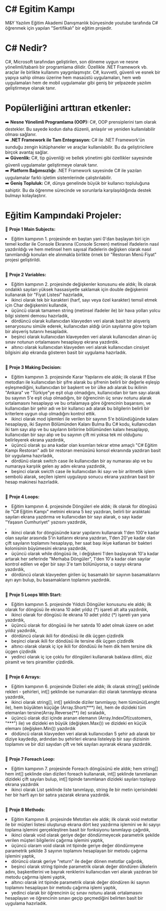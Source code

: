 # C# Egitim Kampı 

M&Y Yazılım Eğitim Akademi Danışmanlık bünyesinde youtube tarafında C# öğrenmek için yapılan "Sertifikalı" bir eğitim projedir.

# C# Nedir?
C#, Microsoft tarafından geliştirilen, son döneme uygun ve nesne yönelimli/tabanlı bir programlama dilidir. Özellikle .NET Framework vb. araçlar ile birlikte kullanımı yaygınlaşmıştır. C#, kuvvetli, güvenli ve esnek bir yapıya sahip olması üzerine hem masaüstü uygulamaları, hem web uygulamaları hem de mobil uygulamalar gibi geniş bir yelpazede yazılım geliştirmeye olanak tanır.

# Popülerliğini arttıran etkenler:

➡️ <b> Nesne Yönelimli Programlama (OOP):</b> C#, OOP prensiplerini tam olarak destekler. Bu sayede kodun daha düzenli, anlaşılır ve yeniden kullanılabilir olması sağlanır.<br>
➡️ <b> .NET Framework ile Tam Entegrasyon: </b> C# ile .NET Framework'ün sunduğu zengin kütüphaneler ve araçlar kullanılabilir. Bu da geliştiricilere birçok avantaj sağlar.<br>
➡️ <b> Güvenlik: </b> C#, tip güvenliği ve bellek yönetimi gibi özellikler sayesinde güvenli uygulamalar geliştirmeye olanak tanır.<br>
➡️ <b> Platform Bağımsızlığı: </b> .NET Framework sayesinde C# ile yazılan uygulamalar farklı işletim sistemlerinde çalıştırılabilir.<br>
➡️ <b> Geniş Topluluk: </b> C#, dünya genelinde büyük bir kullanıcı topluluğuna sahiptir. Bu da öğrenme sürecinde ve sorunlarla karşılaşıldığında destek bulmayı kolaylaştırır.<br>

# Eğitim Kampındaki Projeler:
📍 <b> Proje 1 Main Subjects: </b> 
<li> Eğitim kampının 1. projesinde en baştan yani 0'dan başlayan biri için temel kodlar ile Console Ekranına (Console Screen) metinsel ifadelerin nasıl yazdırıldığı ve hem metinsel hem sayısal ifadelerin değişken olarak nasıl tanımlandığı konuları ele alınmakla birlikte örnek bir "Restoran  Menü Fiyat" projesi geliştirildi.
</li>
<br />

📍 <b> Proje 2 Variables: </b> 
<li>Eğitim kampının 2. projesinde değişkenler konusunu ele aldık; İlk olarak ondalıklı sayıları yüksek hassasiyetle saklamak için double değişkenini kullanarak bir "Fiyat Listesi" hazırladık, 
  <li>ikinci olarak tek bir karakteri (harf, sayı veya özel karakter) temsil etmek için Char değişkenini kullandık, </li>
  <li>üçüncü olarak tamamen string (metinsel ifadeler ile) bir hava yolları yolcu bilgi sistemi demosu hazırladık,</li>
  <li>dördüncü olarak kullanıcıdan klavyeden veri alarak basit bir alışveriş senaryosunu simüle ederek, kullanıcıdan aldığı ürün sayılarına göre toplam bir alışveriş tutarını hesapladık.</li>
  <li>beşinci olarak kullanıcıdan klaveyeden veri alarak kullanıcıdan alınan üç sınav notunun ortalamasını hesaplayıp ekrana yazdırdık.</li>
  <li>altıncı olarak kullanıcıdan klavyeden veri alarak kullanıcıdan cinsiyet bilgisini alıp ekranda gösteren basit bir uygulama hazırladık.</li>
<br />

  📍 <b> Proje 3 Making Decision: </b> 
  <li>Eğitim kampının 3. projesinde Karar Yapılarını ele aldık; ilk olarak If Else metodları ile kullanıcıdan bir şifre alarak bu şifrenin belirli bir değerle eşleşip eşleşmediğini, kullanıcıdan bir başkent ve bir ülke adı alarak bu ikilinin "Ankara" ve "Türkiye"ye eşit olup olmadığını, kullanıcıdan bir tam sayı alarak bu sayının 5'e eşit olup olmadığını,  bir öğrencinin üç sınav notunu alarak ortalamasını hesaplayıp ve bu ortalamaya göre öğrencinin başarısını, ve kullanıcıdan bir şehir adı ve bir kullanıcı adı alarak bu bilgilerin belirli bir kriterlere uygun olup olmadığını kontrol ettik.  </li>
  <li>ikinci olarak mod işlemleri ile verilen bir sayının 5'e bölündüğünde kalanı hesaplayıp, iki Sayının Bölümünden Kalanı Bulma
Bu C# kodu, kullanıcıdan iki tam sayı alıp ve bu sayıların birbirine bölümünden kalanı hesaplayıp, kullanıcıdan bir sayı alıp ve bu sayının çift mi yoksa tek mi olduğunu belirleyerek ekrana yazdırdık, </li>
<li>üçüncü olarak şu ana kadar olan kısımları tekrar etme amaçlı "C# Eğitim Kampı Restoran" adlı bir restoran menüsünü konsol ekranında yazdıran basit bir uygulama hazırladık, </li>
<li>dördünü olarak switch case ile kullanıcıdan bir ay numarası alıp ve bu numaraya karşılık gelen ay adını ekrana yazdırdık,</li>
<li>beşinci olarak swicth case ile kullanıcıdan iki sayı ve bir aritmetik işlem sembolü alarak, seçilen işlemi uygulayıp sonucu ekrana yazdıran basit bir hesap makinesi hazırladık.</li>
<br />

  📍 <b> Proje 4 Loops: </b> 
  <li>Eğitim kampının 4. projesinde Döngüleri ele aldık; ilk olarak for döngüsü ile "C# Eğitim Kampı" metnini ekrana 5 kez yazdıran, belirli bir aralıktaki sayıları ekrana yazdırma ve kullanıcıdan bir sayı alarak, o sayı kadar "Yaşasın Cumhuriyet" yazısını yazdırdık, </li>, 
  <li>ikinci olarak for döngüsünde karar yapılarını kullanarak 1'den 100'e kadar olan sayılar arasında 5'in katlarını ekrana yazdıran, 1'den 20'ye kadar olan çift sayıların toplamını hesaplayıp, her saat başı ikiye katlanan bir bakteri kolonisinin büyümesini ekrana yazdırdık, </li>
  <li>üçüncü olarak while döngüsü ile, i değişkeni 1'den başlayarak 10'a kadar artarak her seferinde "Merhaba Döngüler", 1'den 10'a kadar olan sayılar kontrol edilen ve eğer bir sayı 3'e tam bölünüyorsa, o sayıyı ekrana yazdırdık, </li>
  <li> dördüncü olarak klavyeden girilen üç basamaklı bir sayının basamaklarını ayrı ayrı bulup, bu basamakların toplamını yazdırdık. </li>
  <br />

  📍 <b> Proje 5 Loops With Start: </b> 
  <li>Eğitim kampının 5. projesinde Yıldızlı Döngüler konusunu ele aldık; ilk olarak for döngüsü ile ekrana 10 adet yıldız (*) işareti alt alta yazdırdık, </li>
  <li>ikinci olarak for döngüsü ile ekrana 10 adet yıldız (*) işareti yan yana yazdırdık,</li>
  <li>üçüncü olarak for döngüsü ile her satırda 10 adet olmak üzere on adet yıldız yazdırdık, </li>
  <li>dördüncü olarak ikili for döndüsü ile dik üçgen çizdirdik</li>
  <li>beşinci olarak ikili for döndüsü ile tersine dik üçgen çizdirdik</li>
  <li>altıncı olarak olarak iç içe ikili for döndüsü ile hem dik hem tersine dik üçgen çizdirdik</li>
  <li>yedinci olarak iç içe çoklu for döngüleri kullanarak baklava dilimi, düz piramit ve ters piramitler çizdirdik.</li>
  <br />

  📍 <b> Proje 6 Arrays: </b> 
  <li>Eğitim kampının 6. projesinde Dizileri ele aldık; ilk olarak string[] şeklinde rekleri - şehirleri, int[] şeklinde ise numaraları dizi olarak tanımlayıp ekrana yazdırdık, </li>
  <li>ikinci olarak string[], int[] şeklinde diziler tanımlayıp; hem tümünü(Lenght ile), hem büyükten küçüğe (Array.Short(***) ile), hem de dizideki tüm elemanları tersine(Array.Reverse(**) ile) sıraladık, </li>
  <li>üçüncü olarak dizi içinde aranan elemanın (Array.IndexOf(customers, "***") ile) ve dizideki en büyük (değişken.Max()) ve dizideki en küçük elemanı (değişken.Min()) yazdırdık</li>
  <li>dödüncü olarak klavyeden veri alarak  kullanıcıdan 5 şehir adı alarak bir diziye kaydedip, ardından bu şehirleri ekrana listeleyip bir sayı dizisinin toplamını ve bir dizi sayıdan çift ve tek sayıları ayırarak ekrana yazdırdık.</li>
  <br />

  📍 <b> Proje 7 Foreach Loop: </b> 
  <li>Eğitim kampının 7. projesinde Foreach döngüsünü ele aldık; hem string[] hem int[] şeklinde olan dizileri foreach kullanarak, int[] şeklinde tanımlanan dizideki çift sayıları bulup, int[] tipinde tanımlanan dizideki sayıları toplayıp ekrana yazdırdık </li>
  <li>ikinci olarak List<int> şeklinde liste tanımlayıp, string ile bir metin içerisindeki her bir harfi ayrı bir satıra yazarak ekrana yazdırdık.</li>
    <br />

  📍 <b> Proje 8 Methods: </b> 
  <li>Eğitim Kampının 8. projesinde Metotları ele aldık; ilk olarak void metotlar ile bir müşteri listesi oluşturup ekrana dört kez yazdırma işlemini ve iki sayıyı toplama işlemini gerçekleştiren basit bir fonksiyonu tanımlayıp çağırdık, </li>
  <li>ikinci olarak void olarak geriye değer döndürmeyecek parametrik şekilde verilen müşteri bilgilerini çağırma işlemini yaptık, </li>
  <li>üçüncü olaram void olarak int tipinde geriye değer döndürmyene parametrik şekilde 3 sayının toplamını hesaplayan bir metodu çağırma işlemini yaptık, </li>
  <li>dörüncü olarak geriye "return" ile değer dönen metotlar çağırdık, </li>
  <li>beşinci olarak string tipinde parametrik olarak değer döndüren ülkelerin adını, başkentlerini ve bayrak renklerini kullanıcıdan veri alarak yazdıran bir metodu çağırma işlemi yaptık, </li>
  <li>altıncı olarak int tipinde parametrik olarak değer döndüren iki saynın toplamını hesaplayan bir metodu çağırma işlemi yaptık, </li>
  <li>yedinci olarak bir öğrencinin üç sınav notunu alarak ortalamasını hesaplayan ve öğrencinin sınavı geçip geçmediğini belirten basit bir uygulama hazırladık. </li>
